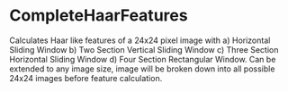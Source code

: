 # CompleteHaarFeatures
Calculates Haar like features of a 24x24 pixel image with a) Horizontal Sliding Window b) Two Section Vertical Sliding Window c) Three Section Horizontal Sliding Window d) Four Section Rectangular Window. Can be extended to any image size, image will be broken down into all possible 24x24 images before feature calculation.
